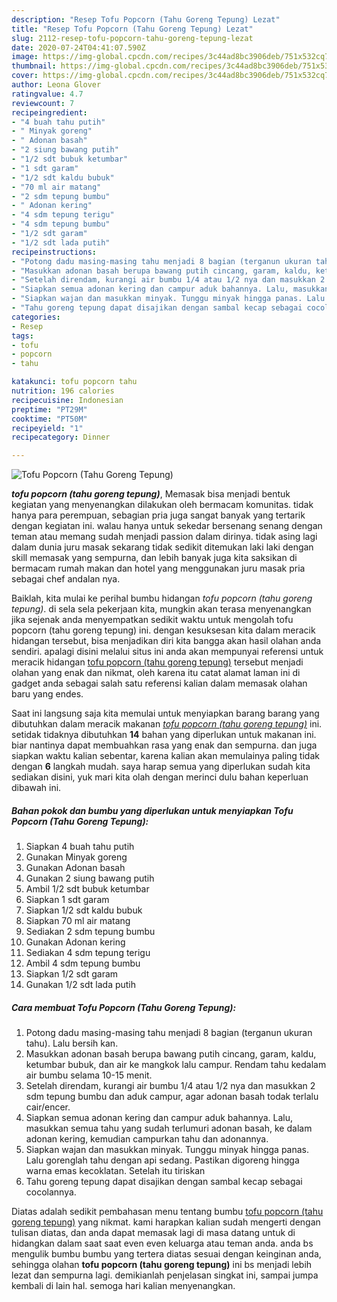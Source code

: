 ```yaml
---
description: "Resep Tofu Popcorn (Tahu Goreng Tepung) Lezat"
title: "Resep Tofu Popcorn (Tahu Goreng Tepung) Lezat"
slug: 2112-resep-tofu-popcorn-tahu-goreng-tepung-lezat
date: 2020-07-24T04:41:07.590Z
image: https://img-global.cpcdn.com/recipes/3c44ad8bc3906deb/751x532cq70/tofu-popcorn-tahu-goreng-tepung-foto-resep-utama.jpg
thumbnail: https://img-global.cpcdn.com/recipes/3c44ad8bc3906deb/751x532cq70/tofu-popcorn-tahu-goreng-tepung-foto-resep-utama.jpg
cover: https://img-global.cpcdn.com/recipes/3c44ad8bc3906deb/751x532cq70/tofu-popcorn-tahu-goreng-tepung-foto-resep-utama.jpg
author: Leona Glover
ratingvalue: 4.7
reviewcount: 7
recipeingredient:
- "4 buah tahu putih"
- " Minyak goreng"
- " Adonan basah"
- "2 siung bawang putih"
- "1/2 sdt bubuk ketumbar"
- "1 sdt garam"
- "1/2 sdt kaldu bubuk"
- "70 ml air matang"
- "2 sdm tepung bumbu"
- " Adonan kering"
- "4 sdm tepung terigu"
- "4 sdm tepung bumbu"
- "1/2 sdt garam"
- "1/2 sdt lada putih"
recipeinstructions:
- "Potong dadu masing-masing tahu menjadi 8 bagian (terganun ukuran tahu). Lalu bersih kan."
- "Masukkan adonan basah berupa bawang putih cincang, garam, kaldu, ketumbar bubuk, dan air ke mangkok lalu campur. Rendam tahu kedalam air bumbu selama 10-15 menit."
- "Setelah direndam, kurangi air bumbu 1/4 atau 1/2 nya dan masukkan 2 sdm tepung bumbu dan aduk campur, agar adonan basah todak terlalu cair/encer."
- "Siapkan semua adonan kering dan campur aduk bahannya. Lalu, masukkan semua tahu yang sudah terlumuri adonan basah, ke dalam adonan kering, kemudian campurkan tahu dan adonannya."
- "Siapkan wajan dan masukkan minyak. Tunggu minyak hingga panas. Lalu gorenglah tahu dengan api sedang. Pastikan digoreng hingga warna emas kecoklatan. Setelah itu tiriskan"
- "Tahu goreng tepung dapat disajikan dengan sambal kecap sebagai cocolannya."
categories:
- Resep
tags:
- tofu
- popcorn
- tahu

katakunci: tofu popcorn tahu 
nutrition: 196 calories
recipecuisine: Indonesian
preptime: "PT29M"
cooktime: "PT50M"
recipeyield: "1"
recipecategory: Dinner

---
```



![Tofu Popcorn (Tahu Goreng Tepung)](https://img-global.cpcdn.com/recipes/3c44ad8bc3906deb/751x532cq70/tofu-popcorn-tahu-goreng-tepung-foto-resep-utama.jpg)

<b><i>tofu popcorn (tahu goreng tepung)</i></b>, Memasak bisa menjadi bentuk kegiatan yang menyenangkan dilakukan oleh bermacam komunitas. tidak hanya para perempuan, sebagian pria juga sangat banyak yang tertarik dengan kegiatan ini. walau hanya untuk sekedar bersenang senang dengan teman atau memang sudah menjadi passion dalam dirinya. tidak asing lagi dalam dunia juru masak sekarang tidak sedikit ditemukan laki laki dengan skill memasak yang sempurna, dan lebih banyak juga kita saksikan di bermacam rumah makan dan hotel yang menggunakan juru masak pria sebagai chef andalan nya.



Baiklah, kita mulai ke perihal bumbu hidangan <i>tofu popcorn (tahu goreng tepung)</i>. di sela sela pekerjaan kita, mungkin akan terasa menyenangkan jika sejenak anda menyempatkan sedikit waktu untuk mengolah tofu popcorn (tahu goreng tepung) ini. dengan kesuksesan kita dalam meracik hidangan tersebut, bisa menjadikan diri kita bangga akan hasil olahan anda sendiri. apalagi disini melalui situs ini anda akan mempunyai referensi untuk meracik hidangan <u>tofu popcorn (tahu goreng tepung)</u> tersebut menjadi olahan yang enak dan nikmat, oleh karena itu catat alamat laman ini di gadget anda sebagai salah satu referensi kalian dalam memasak olahan baru yang endes.


Saat ini langsung saja kita memulai untuk menyiapkan barang barang yang dibutuhkan dalam meracik makanan <u><i>tofu popcorn (tahu goreng tepung)</i></u> ini. setidak tidaknya dibutuhkan <b>14</b> bahan yang diperlukan untuk makanan ini. biar nantinya dapat membuahkan rasa yang enak dan sempurna. dan juga siapkan waktu kalian sebentar, karena kalian akan memulainya paling tidak dengan <b>6</b> langkah mudah. saya harap semua yang diperlukan sudah kita sediakan disini, yuk mari kita olah dengan merinci dulu bahan keperluan dibawah ini.

<!--inarticleads1-->

##### Bahan pokok dan bumbu yang diperlukan untuk menyiapkan Tofu Popcorn (Tahu Goreng Tepung):

1. Siapkan 4 buah tahu putih
1. Gunakan  Minyak goreng
1. Gunakan  Adonan basah
1. Gunakan 2 siung bawang putih
1. Ambil 1/2 sdt bubuk ketumbar
1. Siapkan 1 sdt garam
1. Siapkan 1/2 sdt kaldu bubuk
1. Siapkan 70 ml air matang
1. Sediakan 2 sdm tepung bumbu
1. Gunakan  Adonan kering
1. Sediakan 4 sdm tepung terigu
1. Ambil 4 sdm tepung bumbu
1. Siapkan 1/2 sdt garam
1. Gunakan 1/2 sdt lada putih




<!--inarticleads2-->

##### Cara membuat Tofu Popcorn (Tahu Goreng Tepung):

1. Potong dadu masing-masing tahu menjadi 8 bagian (terganun ukuran tahu). Lalu bersih kan.
1. Masukkan adonan basah berupa bawang putih cincang, garam, kaldu, ketumbar bubuk, dan air ke mangkok lalu campur. Rendam tahu kedalam air bumbu selama 10-15 menit.
1. Setelah direndam, kurangi air bumbu 1/4 atau 1/2 nya dan masukkan 2 sdm tepung bumbu dan aduk campur, agar adonan basah todak terlalu cair/encer.
1. Siapkan semua adonan kering dan campur aduk bahannya. Lalu, masukkan semua tahu yang sudah terlumuri adonan basah, ke dalam adonan kering, kemudian campurkan tahu dan adonannya.
1. Siapkan wajan dan masukkan minyak. Tunggu minyak hingga panas. Lalu gorenglah tahu dengan api sedang. Pastikan digoreng hingga warna emas kecoklatan. Setelah itu tiriskan
1. Tahu goreng tepung dapat disajikan dengan sambal kecap sebagai cocolannya.




Diatas adalah sedikit pembahasan menu tentang bumbu <u>tofu popcorn (tahu goreng tepung)</u> yang nikmat. kami harapkan kalian sudah mengerti dengan tulisan diatas, dan anda dapat memasak lagi di masa datang untuk di hidangkan dalam saat saat even even keluarga atau teman anda. anda bs mengulik bumbu bumbu yang tertera diatas sesuai dengan keinginan anda, sehingga olahan <b>tofu popcorn (tahu goreng tepung)</b> ini bs menjadi lebih lezat dan sempurna lagi. demikianlah penjelasan singkat ini, sampai jumpa kembali di lain hal. semoga hari kalian menyenangkan.
